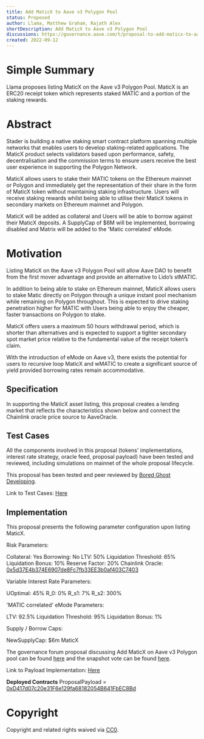 ```yaml
---
title: Add MaticX to Aave v3 Polygon Pool
status: Proposed
author: Llama, Matthew Graham, Rajath Alex
shortDescription: Add MaticX to Aave v3 Polygon Pool
discussions: https://governance.aave.com/t/proposal-to-add-maticx-to-aave-v3-polygon-market/7995
created: 2022-09-12
---
```


# Simple Summary

Llama proposes listing MaticX on the Aave v3 Polygon Pool. MaticX is an ERC20 receipt token which represents staked MATIC and a portion of the staking rewards.

# Abstract

Stader is building a native staking smart contract platform spanning multiple networks that enables users to develop staking-related applications. The MaticX product selects validators based upon performance, safety, decentralisation and the commission terms to ensure users receive the best user experience in supporting the Polygon Network. 

MaticX allows users to stake their MATIC tokens on the Ethereum mainnet or Polygon and immediately get the representation of their share in the form of MaticX token without maintaining staking infrastructure. Users will receive staking rewards whilst being able to utilise their MaticX tokens in secondary markets on Ethereum mainnet and Polygon.

MaticX will be added as collateral and Users will be able to borrow against their MaticX deposits. A SupplyCap of $6M will be implemented, borrowing disabled and Matrix will be added to the 'Matic correlated' eMode. 

# Motivation

Listing MaticX on the Aave v3 Polygon Pool will allow Aave DAO to benefit from the first mover advantage and provide an alternative to Lido’s stMATIC. 

In addition to being able to stake on Ethereum mainnet, MaticX allows users to stake Matic directly on Polygon through a unique instant pool mechanism while remaining on Polygon throughout. This is expected to drive staking penetration higher for MATIC with Users being able to enjoy the cheaper, faster transactions on Polygon to stake.

MaticX offers users a maximum 50 hours withdrawal period, which is shorter than alternatives and is expected to support a tighter secondary spot market price relative to the fundamental value of the receipt token’s claim.

With the introduction of eMode on Aave v3, there exists the potential for users to recursive loop MaticX and wMATIC to create a significant source of yield provided borrowing rates remain accommodative. 

## Specification

In supporting the MaticX asset listing, this proposal creates a lending market that reflects the characteristics shown below and connect the Chainlink oracle price source to AaveOracle.

## Test Cases

All the components involved in this proposal (tokens' implementations, interest rate strategy, oracle feed, proposal payload) have been tested and reviewed, including simulations on mainnet of the whole proposal lifecycle.

This proposal has been tested and peer reviewed by [Bored Ghost Developing](https://twitter.com/bgdlabs).

Link to Test Cases: [Here](https://github.com/llama-community/aave-v3-crosschain-maticx-listing/blob/master/src/test/PolygonMaticXE2E.t.sol)

## Implementation

This proposal presents the following parameter configuration upon listing MaticX.

Risk Parameters:

Collateral: Yes
Borrowing: No
LTV: 50%
Liquidation Threshold: 65%
Liquidation Bonus: 10%
Reserve Factor: 20%
Chainlink Oracle: [0x5d37E4b374E6907de8Fc7fb33EE3b0af403C7403](https://polygonscan.com/address/0x5d37E4b374E6907de8Fc7fb33EE3b0af403C7403)

Variable Interest Rate Parameters:

UOptimal: 45%
R_0: 0%
R_s1: 7%
R_s2: 300%

'MATIC correlated' eMode Parameters:

LTV: 92.5%
Liquidation Threshold: 95%
Liquidation Bonus: 1%
 
Supply / Borrow Caps:

NewSupplyCap: $6m MaticX

The governance forum proposal discussing Add MaticX on Aave v3 Polygon pool can be found [here](https://governance.aave.com/t/proposal-to-add-maticx-to-aave-v3-polygon-market/7995) and the snapshot vote can be found [here](https://snapshot.org/#/aave.eth/proposal/0x88e896a245ffeda703e0b8f5494f3e66628be6e32a7243e3341b545c2972857f). 

Link to Payload Implementation: [Here](https://github.com/llama-community/aave-v3-crosschain-maticx-listing/blob/master/src/contracts/polygon/MaticXPayload.sol)

**Deployed Contracts**
ProposalPayload = [0xD417d07c20e31F6e129fa68182054B641FbEC8Bd](https://polygonscan.com/address/0xD417d07c20e31F6e129fa68182054B641FbEC8Bd)

# Copyright

Copyright and related rights waived via [CC0](https://creativecommons.org/publicdomain/zero/1.0/).
